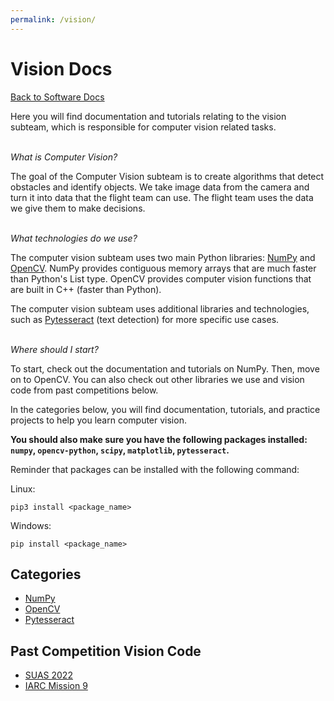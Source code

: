 ```yaml
---
permalink: /vision/
---
```


# Vision Docs

[Back to Software Docs](/docs/)

Here you will find documentation and tutorials relating to the vision subteam, which is responsible for computer vision related tasks.

\
*What is Computer Vision?*

The goal of the Computer Vision subteam is to create algorithms that detect obstacles and identify objects. We take image data from the camera and turn it into data that the flight team can use. The flight team uses the data we give them to make decisions.

\
*What technologies do we use?*

The computer vision subteam uses two main Python libraries: [NumPy](/docs/vision/numpy/) and [OpenCV](/docs/vision/opencv/). NumPy provides contiguous memory arrays that are much faster than Python's List type. OpenCV provides computer vision functions that are built in C++ (faster than Python).

The computer vision subteam uses additional libraries and technologies, such as [Pytesseract](/docs/vision/pytesseract/) (text detection) for more specific use cases.


\
*Where should I start?*

To start, check out the documentation and tutorials on NumPy. Then, move on to OpenCV. You can also check out other libraries we use and vision code from past competitions below.

In the categories below, you will find documentation, tutorials, and practice projects to help you learn computer vision.

**You should also make sure you have the following packages installed: `numpy`, `opencv-python`, `scipy`, `matplotlib`, `pytesseract`.**

Reminder that packages can be installed with the following command:

Linux:
```
pip3 install <package_name>
```

Windows:
```
pip install <package_name>
```

## Categories

- [NumPy](/docs/vision/numpy/)
- [OpenCV](/docs/vision/opencv/)
- [Pytesseract](/docs/vision/pytesseract/)

## Past Competition Vision Code

- [SUAS 2022](https://github.com/MissouriMRR/SUAS-2022/tree/develop/vision)
- [IARC Mission 9](https://github.com/MissouriMRR/IARC-2020/tree/develop/vision)

